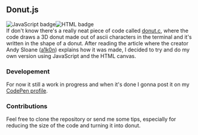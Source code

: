 ## Donut.js
![JavaScript badge](https://shields.io/badge/JavaScript-white?logo=javascript&logoColor=black&labelColor=f0db4f)![HTML badge](https://shields.io/badge/HTML-white?logo=html5&logoColor=white&labelColor=f06529)   
If don't know there's a really neat piece of code called [donut.c](https://www.a1k0n.net/2011/07/20/donut-math.html), where the code draws a 3D donut made out of ascii characters in the terminal and it's written in the shape of a donut.
After reading the article where the creator Andy Sloane ([a1k0n](https://github.com/a1k0n)) explains how it was made, I decided to try and do my own version using JavaScript and the HTML canvas.
### Developement
For now it still a work in progress and when it's done I gonna post it on my [CodePen profile](https://codepen.io/Pikachurin).
### Contributions
Feel free to clone the repository or send me some tips, especially for reducing the size of the code and turning it into donut.